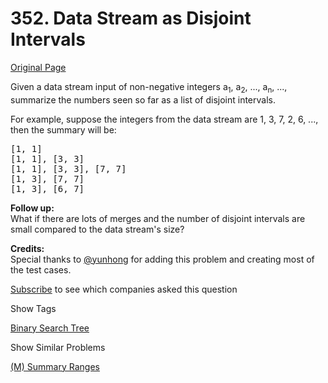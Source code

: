 # 352. Data Stream as Disjoint Intervals

[Original Page](https://leetcode.com/problems/data-stream-as-disjoint-intervals/)

Given a data stream input of non-negative integers a<sub>1</sub>, a<sub>2</sub>, ..., a<sub>n</sub>, ..., summarize the numbers seen so far as a list of disjoint intervals.

For example, suppose the integers from the data stream are 1, 3, 7, 2, 6, ..., then the summary will be:

<pre>[1, 1]
[1, 1], [3, 3]
[1, 1], [3, 3], [7, 7]
[1, 3], [7, 7]
[1, 3], [6, 7]
</pre>

**Follow up:**  
What if there are lots of merges and the number of disjoint intervals are small compared to the data stream's size?

**Credits:**  
Special thanks to [@yunhong](https://discuss.leetcode.com/user/yunhong) for adding this problem and creating most of the test cases.

<div>

[Subscribe](/subscribe/) to see which companies asked this question

</div>

<div>

<div id="tags" class="btn btn-xs btn-warning">Show Tags</div>

<span class="hidebutton">[Binary Search Tree](/tag/binary-search-tree/)</span></div>

<div>

<div id="similar" class="btn btn-xs btn-warning">Show Similar Problems</div>

<span class="hidebutton">[(M) Summary Ranges](/problems/summary-ranges/)</span></div>